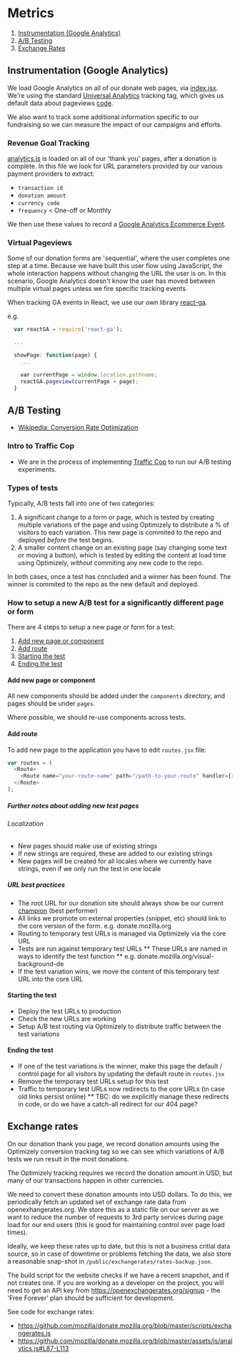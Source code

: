 # Metrics

1. [Instrumentation (Google Analytics)](#instrumentation-google-analytics)
2. [A/B Testing](#ab-testing)
3. [Exchange Rates](#exchange-rates)


## Instrumentation (Google Analytics)

We load Google Analytics on all of our donate web pages, via [index.jsx](https://github.com/mozilla/donate.mozilla.org/blob/master/pages/index.jsx). We're using the standard [Universal Analytics](https://support.google.com/analytics/answer/2790010?hl%3Den) tracking tag, which gives us default data about pageviews [code](https://github.com/mozilla/donate.mozilla.org/blob/master/pages/index.jsx).

We also want to track some additional information specific to our fundraising so we can measure the impact of our campaigns and efforts.

### Revenue Goal Tracking

[analytics.js](https://github.com/mozilla/donate.mozilla.org/blob/master/assets/js/analytics.js) is loaded on all of our 'thank you' pages, after a donation is complete. In this file we look for URL parameters provided by our various payment providers to extract:

* `transaction id`
* `donation amount`
* `currency code`
* `frequency` < One-off or Monthly

We then use these values to record a [Google Analytics Ecommerce Event](https://developers.google.com/analytics/devguides/collection/gajs/gaTrackingEcommerce).

### Virtual Pageviews

Some of our donation forms are 'sequential', where the user completes one step at a time. Because we have built this user flow using JavaScript, the whole interaction happens without changing the URL the user is on. In this scenario, Google Analytics doesn't know the user has moved between multiple virtual pages unless we fire specific tracking events.

When tracking GA events in React, we use our own library [react-ga](https://github.com/mozilla/react-ga/).

e.g.

```js
  var reactGA = require('react-ga');

  ...

  showPage: function(page) {
    ...

    var currentPage = window.location.pathname;
    reactGA.pageview(currentPage + page);
  }
```


## A/B Testing

* [Wikipedia: Conversion Rate Optimization](https://en.wikipedia.org/wiki/Conversion_rate_optimization)

### Intro to Traffic Cop

* We are in the process of implementing [Traffic Cop](https://github.com/mozilla/trafficcop) to run our A/B testing experiments.

### Types of tests

Typically, A/B tests fall into one of two categories:

1. A significant change to a form or page, which is tested by creating multiple variations of the page and using Optimizely to distribute a % of visitors to each variation. This new page is commited to the repo and deployed *before* the test begins.
2. A smaller content change on an existing page (say changing some text or moving a button), which is tested by editing the content at load time using Optimizely, *without* commiting any new code to the repo.

In both cases, once a test has concluded and a winner has been found. The winner is commited to the repo as the new default and deployed.

### How to setup a new A/B test for a significantly different page or form

There are 4 steps to setup a new page or form for a test:

1. [Add new page or component](#add-new-page-or-component)
2. [Add route](#add-route)
3. [Starting the test](#starting-the-test)
4. [Ending the test](#ending-the-test)


#### Add new page or component

All new components should be added under the `components` directory, and pages should be under `pages`.

Where possible, we should re-use components across tests.

#### Add route

To add new page to the application you have to edit `routes.jsx` file:

``` typescript
var routes = (
  <Route>
    <Route name="your-route-name" path="/path-to-your-route" handler={require('path-to-your-component.jsx')} />
  </Route>
);
```

##### Further notes about adding new test pages

###### Localization

* New pages should make use of existing strings
* If new strings are required, these are added to our existing strings
* New pages will be created for all locales where we currently have strings, even if we only run the test in one locale

##### URL best practices

* The root URL for our donation site should always show be our current [champion]() (best performer)
* All links we promote on external properties (snippet, etc) should link to the core version of the form. e.g. donate.mozilla.org
* Routing to temporary test URLs is managed via Optimizely via the core URL
* Tests are run against temporary test URLs
** These URLs are named in ways to identify the test function
** e.g. donate.mozilla.org/visual-background-de
* If the test variation wins, we move the content of this temporary test URL into the core URL

#### Starting the test

* Deploy the test URLs to production
* Check the new URLs are working
* Setup A/B test routing via Optimizely to distribute traffic between the test variations

#### Ending the test
* If one of the test variations is the winner, make this page the default / control page for all visitors by updating the default route in `routes.jsx`
* Remove the temporary test URLs setup for this test
* Traffic to temporary test URLs now redirects to the core URLs (in case old links persist online)
** TBC: do we explicitly manage these redirects in code, or do we have a catch-all redirect for our 404 page?


## Exchange rates

On our donation thank you page, we record donation amounts using the Optimizely conversion tracking tag so we can see which variations of A/B tests we run result in the most donations.

The Optimizely tracking requires we record the donation amount in USD, but many of our transactions happen in other currencies.

We need to convert these donation amounts into USD dollars. To do this, we periodically fetch an updated set of exchange rate data from openexhangerates.org. We store this as a static file on our server as we want to reduce the number of requests to 3rd party services during page load for our end users (this is good for maintaining control over page load times).

Ideally, we keep these rates up to date, but this is not a business critial data source, so in case of downtime or problems fetching the data, we also store a reasonable snap-shot in `/public/exchangerates/rates-backup.json`.

The build script for the website checks if we have a recent snapshot, and if not creates one. If you are working as a developer on the project, you will need to get an API key from https://openexchangerates.org/signup - the 'Free Forever' plan should be sufficient for development.

See code for exchange rates:

* https://github.com/mozilla/donate.mozilla.org/blob/master/scripts/exchangerates.js
* https://github.com/mozilla/donate.mozilla.org/blob/master/assets/js/analytics.js#L87-L113
